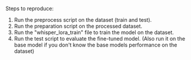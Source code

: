 Steps to reproduce:

1. Run the preprocess script on the dataset (train and test).
2. Run the preparation script on the processed dataset.
3. Run the "whisper_lora_train" file to train the model on the dataset.
4. Run the test script to evaluate the fine-tuned model. (Also run it on the base model if you don't know the base models performance on the dataset)
